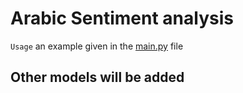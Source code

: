 # Arabic Sentiment analysis
```Usage``` an example given in the [main.py]("/main.py") file
## Other models will be added